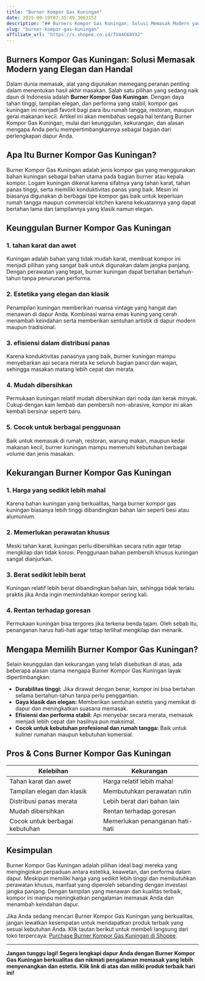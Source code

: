 ```yaml
---
title: "Burner Kompor Gas Kuningan"
date: 2025-09-19T07:35:49.306315Z
description: "## Burners Kompor Gas Kuningan: Solusi Memasak Modern yang Elegan dan Handal..."
slug: "burner-kompor-gas-kuningan"
affiliate_url: "https://s.shopee.co.id/7V44C68VX2"
---
```

## Burners Kompor Gas Kuningan: Solusi Memasak Modern yang Elegan dan Handal

Dalam dunia memasak, alat yang digunakan memegang peranan penting dalam menentukan hasil akhir masakan. Salah satu pilihan yang sedang naik daun di Indonesia adalah **Burner Kompor Gas Kuningan**. Dengan daya tahan tinggi, tampilan elegan, dan performa yang stabil, kompor gas kuningan ini menjadi favorit bagi para ibu rumah tangga, restoran, maupun gerai makanan kecil. Artikel ini akan membahas segala hal tentang Burner Kompor Gas Kuningan, mulai dari keunggulan, kekurangan, dan alasan mengapa Anda perlu mempertimbangkannya sebagai bagian dari perlengkapan dapur Anda.

## Apa Itu Burner Kompor Gas Kuningan?

Burner Kompor Gas Kuningan adalah jenis kompor gas yang menggunakan bahan kuningan sebagai bahan utama pada bagian burner atau kepala kompor. Logam kuningan dikenal karena sifatnya yang tahan karat, tahan panas tinggi, serta memiliki konduktivitas panas yang baik. Mesin ini biasanya digunakan di berbagai tipe kompor gas baik untuk keperluan rumah tangga maupun commercial kitchen karena kekuatannya yang dapat bertahan lama dan tampilannya yang klasik namun elegan.

## Keunggulan Burner Kompor Gas Kuningan

### 1. tahan karat dan awet

Kuningan adalah bahan yang tidak mudah karat, membuat kompor ini menjadi pilihan yang sangat baik untuk digunakan dalam jangka panjang. Dengan perawatan yang tepat, burner kuningan dapat bertahan bertahun-tahun tanpa penurunan performa.

### 2. Estetika yang elegan dan klasik

Penampilan kuningan memberikan nuansa vintage yang hangat dan menawan di dapur Anda. Kombinasi warna emas kuning yang cerah menambah keindahan serta memberikan sentuhan artistik di dapur modern maupun tradisional.

### 3. efisiensi dalam distribusi panas

Karena konduktivitas panasnya yang baik, burner kuningan mampu menyebarkan api secara merata ke seluruh bagian panci dan wajan, sehingga masakan matang lebih cepat dan merata.

### 4. Mudah dibersihkan

Permukaan kuningan relatif mudah dibersihkan dari noda dan kerak minyak. Cukup dengan kain lembab dan pembersih non-abrasive, kompor ini akan kembali bersinar seperti baru.

### 5. Cocok untuk berbagai penggunaan

Baik untuk memasak di rumah, restoran, warung makan, maupun kedai makanan kecil, burner kuningan mampu memenuhi kebutuhan berbagai volume dan jenis masakan.

## Kekurangan Burner Kompor Gas Kuningan

### 1. Harga yang sedikit lebih mahal

Karena bahan kuningan yang berkualitas, harga burner kompor gas kuningan biasanya lebih tinggi dibandingkan bahan lain seperti besi atau alumunium.

### 2. Memerlukan perawatan khusus

Meski tahan karat, kuningan perlu dibersihkan secara rutin agar tetap mengkilap dan tidak korosi. Penggunaan bahan pembersih khusus kuningan sangat dianjurkan.

### 3. Berat sedikit lebih berat

Kuningan relatif lebih berat dibandingkan bahan lain, sehingga tidak terlalu praktis jika Anda ingin memindahkan kompor sering kali.

### 4. Rentan terhadap goresan

Permukaan kuningan bisa tergores jika terkena benda tajam. Oleh sebab itu, penanganan harus hati-hati agar tetap terlihat mengkilap dan menarik.

## Mengapa Memilih Burner Kompor Gas Kuningan?

Selain keunggulan dan kekurangan yang telah disebutkan di atas, ada beberapa alasan utama mengapa Burner Kompor Gas Kuningan layak dipertimbangkan:

- **Durabilitas tinggi:** Jika dirawat dengan benar, kompor ini bisa bertahan selama bertahun-tahun tanpa perlu penggantian.
- **Gaya klasik dan elegan:** Memberikan sentuhan estetis yang memikat di dapur dan meningkatkan suasana memasak.
- **Efisiensi dan performa stabil:** Api menyebar secara merata, memasak menjadi lebih cepat dan hasilnya pun maksimal.
- **Cocok untuk kebutuhan profesional dan rumah tangga:** Baik untuk kuliner rumahan maupun kebutuhan komersial.

## Pros & Cons Burner Kompor Gas Kuningan

| Kelebihan | Kekurangan |
| --- | --- |
| Tahan karat dan awet | Harga relatif lebih mahal |
| Tampilan elegan dan klasik | Membutuhkan perawatan rutin |
| Distribusi panas merata | Lebih berat dari bahan lain |
| Mudah dibersihkan | Rentan terhadap goresan |
| Cocok untuk berbagai kebutuhan | Memerlukan penanganan hati-hati |

## Kesimpulan

Burner Kompor Gas Kuningan adalah pilihan ideal bagi mereka yang menginginkan perpaduan antara estetika, keawetan, dan performa dalam dapur. Meskipun memiliki harga yang sedikit lebih tinggi dan membutuhkan perawatan khusus, manfaat yang diperoleh sebanding dengan investasi jangka panjang. Dengan tampilan yang menawan dan kualitas terbaik, kompor ini mampu meningkatkan pengalaman memasak Anda dan menambah keindahan dapur.

Jika Anda sedang mencari Burner Kompor Gas Kuningan yang berkualitas, jangan lewatkan kesempatan untuk mendapatkan produk terbaik yang sesuai kebutuhan Anda. Klik tautan berikut untuk membeli langsung dari toko terpercaya: [Purchase Burner Kompor Gas Kuningan di Shopee](https://s.shopee.co.id/7V44C68VX2).

---

**Jangan tunggu lagi! Segera lengkapi dapur Anda dengan Burner Kompor Gas Kuningan berkualitas dan nikmati pengalaman memasak yang lebih menyenangkan dan estetis. Klik link di atas dan miliki produk terbaik hari ini!**